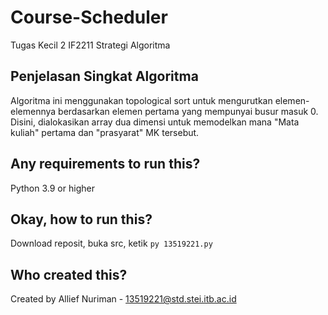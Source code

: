 # Course-Scheduler
Tugas Kecil 2 IF2211 Strategi Algoritma

## Penjelasan Singkat Algoritma
Algoritma ini menggunakan topological sort untuk mengurutkan elemen-elemennya berdasarkan elemen pertama yang mempunyai busur masuk 0. Disini, dialokasikan array dua dimensi untuk memodelkan mana "Mata kuliah" pertama dan "prasyarat" MK tersebut.

## Any requirements to run this?
Python 3.9 or higher

## Okay, how to run this?
Download reposit, buka src, ketik ```py 13519221.py```

## Who created this?
Created by Allief Nuriman - 13519221@std.stei.itb.ac.id
